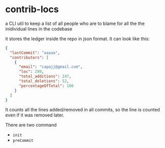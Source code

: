 # contrib-locs

a CLI util to keep a list of all people who are to blame for all the the inidividual lines in the codebase

it stores the ledger inside the repo in json format. It can look like this:

```json
{
  "lastCommit": "aaaaa",
  "contributors": [
    {
      "email": "capajj@gmail.com",
      "loc": 299,
      "total_additions": 247,
      "total_deletions": 52,
      "percentageOfTotal": 100
    }
  ]
}
```

It counts all the lines added/removed in all commits, so the line is counted even if it was removed later.

There are two command

- `init`
- `preCommit`
